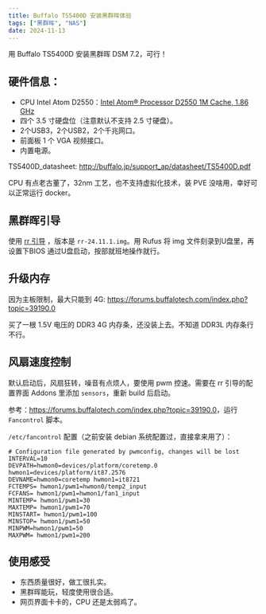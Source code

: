 ```yaml
---
title: Buffalo TS5400D 安装黑群晖体验
tags: ["黑群晖", "NAS"]
date: 2024-11-13
---
```


用 Buffalo TS5400D 安装黑群晖 DSM 7.2，可行！

## 硬件信息：

- CPU Intel Atom D2550：[Intel Atom® Processor D2550
1M Cache, 1.86 GHz](https://www.intel.com/content/www/us/en/products/sku/65470/intel-atom-processor-d2550-1m-cache-1-86-ghz/specifications.html)
- 四个 3.5 寸硬盘位（注意默认不支持 2.5 寸硬盘）。
- 2个USB3，2个USB2，2个千兆网口。
- 前面板 1 个 VGA 视频接口。
- 内置电源。

TS5400D_datasheet: <http://buffalo.jp/support_ap/datasheet/TS5400D.pdf>

CPU 有点老古董了，32nm 工艺，也不支持虚拟化技术，装 PVE 没啥用，幸好可以正常运行 docker。

## 黑群晖引导

使用 [rr 引导](https://github.com/RROrg/rr) ，版本是 `rr-24.11.1.img`。用 Rufus 将 img 文件刻录到U盘里，再设置下BIOS 通过U盘启动，按部就班地操作就行。

## 升级内存

因为主板限制，最大只能到 4G: <https://forums.buffalotech.com/index.php?topic=39190.0>

买了一根 1.5V 电压的 DDR3 4G 内存条，还没装上去。不知道 DDR3L 内存条行不行。

## 风扇速度控制

默认启动后，风扇狂转，噪音有点烦人，要使用 pwm 控速。需要在 rr 引导的配置界面 Addons 里添加 `sensors`，重新 build 后启动。

参考：<https://forums.buffalotech.com/index.php?topic=39190.0>，运行 `Fancontrol` 脚本。

`/etc/fancontrol` 配置（之前安装 debian 系统配置过，直接拿来用了）：
```
# Configuration file generated by pwmconfig, changes will be lost
INTERVAL=10
DEVPATH=hwmon0=devices/platform/coretemp.0 hwmon1=devices/platform/it87.2576
DEVNAME=hwmon0=coretemp hwmon1=it8721
FCTEMPS= hwmon1/pwm1=hwmon0/temp2_input
FCFANS= hwmon1/pwm1=hwmon1/fan1_input
MINTEMP= hwmon1/pwm1=30
MAXTEMP= hwmon1/pwm1=70
MINSTART= hwmon1/pwm1=100
MINSTOP= hwmon1/pwm1=50
MINPWM=hwmon1/pwm1=50
MAXPWM= hwmon1/pwm1=200
```

## 使用感受

- 东西质量很好，做工很扎实。
- 黑群晖能玩，轻度使用很合适。
- 网页界面卡卡的，CPU 还是太弱鸡了。
